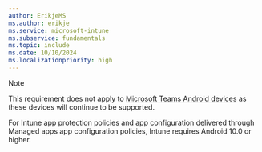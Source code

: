 ```yaml
---
author: ErikjeMS
ms.author: erikje
ms.service: microsoft-intune
ms.subservice: fundamentals
ms.topic: include
ms.date: 10/10/2024
ms.localizationpriority: high
---
```


> [!NOTE]
> This requirement does not apply to [Microsoft Teams Android devices](https://www.microsoft.com/microsoft-teams/across-devices/devices?rtc=2) as these devices will continue to be supported.
>
> For Intune app protection policies and app configuration delivered through Managed apps app configuration policies, Intune requires Android 10.0 or higher.
